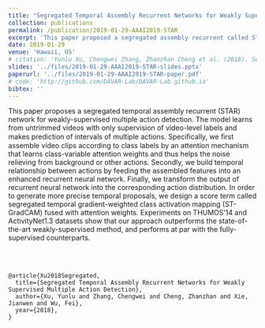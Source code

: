 ```yaml
---
title: "Segregated Temporal Assembly Recurrent Networks for Weakly Supervised Multiple Action Detection"
collection: publications
permalink: /publication/2019-01-29-AAAI2019-STAR
excerpt: 'This paper proposed a segregated assembly recurrent called STAR network for weakly-supervised multiple action detection. Appeared on AAAI2019.'
date: 2019-01-29
venue: 'Hawaii, US'
# citation: 'Yunlu Xu, Chengwei Zhang, Zhanzhan Cheng et al. (2018). Segregated Temporal Assembly Recurrent Networks for Weakly Supervised Multiple Action Detection.' 
slides: '../files/2019-01-29-AAAI2019-STAR-slides.pptx'
paperurl: '../files/2019-01-29-AAAI2019-STAR-paper.pdf'
# code: 'http://github.com/DAVAR-Lab/DAVAR-Lab.github.io'
bibtex: ''                                                                                                                                                                       
---
```

This paper proposes a segregated temporal assembly recurrent (STAR) network for weakly-supervised multiple action detection. 
The model learns from untrimmed videos with only supervision of video-level labels and makes prediction of intervals of multiple actions. 
Speciﬁcally, we ﬁrst assemble video clips according to class labels by an attention mechanism that learns class-variable attention weights and thus helps the noise relieving from background or other actions. 
Secondly, we build temporal relationship between actions by feeding the assembled features into an enhanced recurrent neural network. 
Finally, we transform the output of recurrent neural network into the corresponding action distribution. 
In order to generate more precise temporal proposals, we design a score term called segregated temporal gradient-weighted class activation mapping (ST-GradCAM) fused with attention weights. 
Experiments on THUMOS’14 and ActivityNet1.3 datasets show that our approach outperforms the state-of-the-art weakly-supervised method, and performs at par with the fully-supervised counterparts.



<br><br/>

<!-- BibTex here (Make sure that this is the last code block) -->
```
@article{Xu2018Segregated,
  title={Segregated Temporal Assembly Recurrent Networks for Weakly Supervised Multiple Action Detection},
  author={Xu, Yunlu and Zhang, Chengwei and Cheng, Zhanzhan and Xie, Jianwen and Wu, Fei},
  year={2018},
}
```

